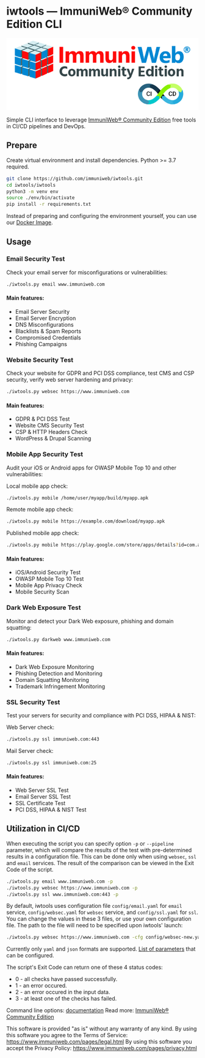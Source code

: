 # iwtools — ImmuniWeb® Community Edition CLI

<p align="center">
  <img src="logo.png" alt="iwtools logo">
</p>

Simple CLI interface to leverage [ImmuniWeb® Community Edition](https://www.immuniweb.com/free/) free tools in CI/CD
pipelines and DevOps.

## Prepare

Create virtual environment and install dependencies. Python >= 3.7 required.

```sh
git clone https://github.com/immuniweb/iwtools.git
cd iwtools/iwtools
python3 -m venv env
source ./env/bin/activate
pip install -r requirements.txt
```

Instead of preparing and configuring the environment yourself, you can use our
[Docker Image](https://hub.docker.com/r/immuniweb/iwtools).

## Usage

### Email Security Test

Check your email server for misconfigurations or vulnerabilities:

```sh
./iwtools.py email www.immuniweb.com
```

#### Main features:

- Email Server Security
- Email Server Encryption
- DNS Misconfigurations
- Blacklists & Spam Reports
- Compromised Credentials
- Phishing Campaigns

### Website Security Test

Check your website for GDPR and PCI DSS compliance, test CMS and CSP security, verify web server hardening and privacy:

```sh
./iwtools.py websec https://www.immuniweb.com
```

#### Main features:

- GDPR & PCI DSS Test
- Website CMS Security Test
- CSP & HTTP Headers Check
- WordPress & Drupal Scanning

### Mobile App Security Test

Audit your iOS or Android apps for OWASP Mobile Top 10 and other vulnerabilities:

Local mobile app check:

```sh
./iwtools.py mobile /home/user/myapp/build/myapp.apk
```

Remote mobile app check:

```sh
./iwtools.py mobile https://example.com/download/myapp.apk
```

Published mobile app check:

```sh
./iwtools.py mobile https://play.google.com/store/apps/details?id=com.app.my
```

#### Main features:

- iOS/Android Security Test
- OWASP Mobile Top 10 Test
- Mobile App Privacy Check
- Mobile Security Scan

### Dark Web Exposure Test

Monitor and detect your Dark Web exposure, phishing and domain squatting:

```sh
./iwtools.py darkweb www.immuniweb.com
```

#### Main features:

- Dark Web Exposure Monitoring
- Phishing Detection and Monitoring
- Domain Squatting Monitoring
- Trademark Infringement Monitoring

### SSL Security Test

Test your servers for security and compliance with PCI DSS, HIPAA & NIST:

Web Server check:

```sh
./iwtools.py ssl immuniweb.com:443
```

Mail Server check:

```sh
./iwtools.py ssl immuniweb.com:25
```

#### Main features:

- Web Server SSL Test
- Email Server SSL Test
- SSL Certificate Test
- PCI DSS, HIPAA & NIST Test

## Utilization in CI/CD

When executing the script you can specify option `-p` or `--pipeline` parameter, which will compare the results of the
test with pre-determined results in a configuration file.
This can be done only when using `websec`, `ssl` and `email` services.
The result of the comparison can be viewed in the Exit Code of the script.

```sh
./iwtools.py email www.immuniweb.com -p
./iwtools.py websec https://www.immuniweb.com -p
./iwtools.py ssl www.immuniweb.com:443 -p
```

By default, iwtools uses configuration file `config/email.yaml` for `email` service,
`config/websec.yaml` for `websec` service, and `config/ssl.yaml` for `ssl`.
You can change the values in these 3 files, or use your own configuration file.
The path to the file will need to be specified upon iwtools' launch:

```sh
./iwtools.py websec https://www.immuniweb.com -cfg config/websec-new.yaml
```

Currently only `yaml` and `json` formats are supported.
[List of parameters](CONFIG.md) that can be configured.

The script's Exit Code can return one of these 4 status codes:
- 0 - all checks have passed successfully.
- 1 - an error occured.
- 2 - an error occured in the input data.
- 3 - at least one of the checks has failed.

Command line options: [documentation](https://github.com/immuniweb/iwtools/blob/main/CLI.md)
Read more: [ImmuniWeb® Community Edition](https://www.immuniweb.com/free/)

This software is provided "as is" without any warranty of any kind.
By using this software you agree to the Terms of Service: https://www.immuniweb.com/pages/legal.html
By using this software you accept the Privacy Policy: https://www.immuniweb.com/pages/privacy.html
